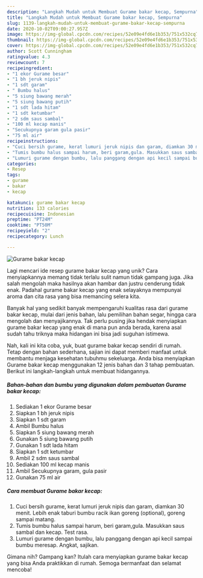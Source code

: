 ```yaml
---
description: "Langkah Mudah untuk Membuat Gurame bakar kecap, Sempurna"
title: "Langkah Mudah untuk Membuat Gurame bakar kecap, Sempurna"
slug: 1139-langkah-mudah-untuk-membuat-gurame-bakar-kecap-sempurna
date: 2020-10-02T09:00:27.957Z
image: https://img-global.cpcdn.com/recipes/52e09e4fd6e1b353/751x532cq70/gurame-bakar-kecap-foto-resep-utama.jpg
thumbnail: https://img-global.cpcdn.com/recipes/52e09e4fd6e1b353/751x532cq70/gurame-bakar-kecap-foto-resep-utama.jpg
cover: https://img-global.cpcdn.com/recipes/52e09e4fd6e1b353/751x532cq70/gurame-bakar-kecap-foto-resep-utama.jpg
author: Scott Cunningham
ratingvalue: 4.3
reviewcount: 7
recipeingredient:
- "1 ekor Gurame besar"
- "1 bh jeruk nipis"
- "1 sdt garam"
- " Bumbu halus"
- "5 siung bawang merah"
- "5 siung bawang putih"
- "1 sdt lada hitam"
- "1 sdt ketumbar"
- "2 sdm saus sambal"
- "100 ml kecap manis"
- "Secukupnya garam gula pasir"
- "75 ml air"
recipeinstructions:
- "Cuci bersih gurame, kerat lumuri jeruk nipis dan garam, diamkan 30 menit. Lebih enak taburi bumbu racik ikan goreng (optional), goreng sampai matang."
- "Tumis bumbu halus sampai harum, beri garam,gula. Masukkan saus sambal dan kecap. Test rasa."
- "Lumuri gurame dengan bumbu, lalu panggang dengan api kecil sampai bumbu meresap. Angkat, sajikan."
categories:
- Resep
tags:
- gurame
- bakar
- kecap

katakunci: gurame bakar kecap 
nutrition: 133 calories
recipecuisine: Indonesian
preptime: "PT24M"
cooktime: "PT50M"
recipeyield: "2"
recipecategory: Lunch

---
```



![Gurame bakar kecap](https://img-global.cpcdn.com/recipes/52e09e4fd6e1b353/751x532cq70/gurame-bakar-kecap-foto-resep-utama.jpg)

Lagi mencari ide resep gurame bakar kecap yang unik? Cara menyiapkannya memang tidak terlalu sulit namun tidak gampang juga. Jika salah mengolah maka hasilnya akan hambar dan justru cenderung tidak enak. Padahal gurame bakar kecap yang enak selayaknya mempunyai aroma dan cita rasa yang bisa memancing selera kita.

Banyak hal yang sedikit banyak mempengaruhi kualitas rasa dari gurame bakar kecap, mulai dari jenis bahan, lalu pemilihan bahan segar, hingga cara mengolah dan menyajikannya. Tak perlu pusing jika hendak menyiapkan gurame bakar kecap yang enak di mana pun anda berada, karena asal sudah tahu triknya maka hidangan ini bisa jadi suguhan istimewa.




Nah, kali ini kita coba, yuk, buat gurame bakar kecap sendiri di rumah. Tetap dengan bahan sederhana, sajian ini dapat memberi manfaat untuk membantu menjaga kesehatan tubuhmu sekeluarga. Anda bisa menyiapkan Gurame bakar kecap menggunakan 12 jenis bahan dan 3 tahap pembuatan. Berikut ini langkah-langkah untuk membuat hidangannya.

<!--inarticleads1-->

##### Bahan-bahan dan bumbu yang digunakan dalam pembuatan Gurame bakar kecap:

1. Sediakan 1 ekor Gurame besar
1. Siapkan 1 bh jeruk nipis
1. Siapkan 1 sdt garam
1. Ambil  Bumbu halus
1. Siapkan 5 siung bawang merah
1. Gunakan 5 siung bawang putih
1. Gunakan 1 sdt lada hitam
1. Siapkan 1 sdt ketumbar
1. Ambil 2 sdm saus sambal
1. Sediakan 100 ml kecap manis
1. Ambil Secukupnya garam, gula pasir
1. Gunakan 75 ml air




<!--inarticleads2-->

##### Cara membuat Gurame bakar kecap:

1. Cuci bersih gurame, kerat lumuri jeruk nipis dan garam, diamkan 30 menit. Lebih enak taburi bumbu racik ikan goreng (optional), goreng sampai matang.
1. Tumis bumbu halus sampai harum, beri garam,gula. Masukkan saus sambal dan kecap. Test rasa.
1. Lumuri gurame dengan bumbu, lalu panggang dengan api kecil sampai bumbu meresap. Angkat, sajikan.




Gimana nih? Gampang kan? Itulah cara menyiapkan gurame bakar kecap yang bisa Anda praktikkan di rumah. Semoga bermanfaat dan selamat mencoba!
